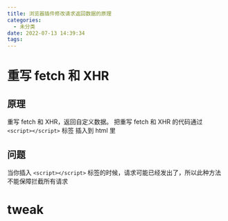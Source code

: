 ```yaml
---
title: 浏览器插件修改请求返回数据的原理
categories:
  - 未分类
date: 2022-07-13 14:39:34
tags:
---
```

# 重写 fetch 和 XHR
## 原理
重写 fetch 和 XHR，返回自定义数据。
把重写 fetch 和 XHR 的代码通过 `<script></script>` 标签 插入到 html 里

## 问题
当你插入 `<script></script>` 标签的时候，请求可能已经发出了，所以此种方法不能保障拦截所有请求

# tweak
